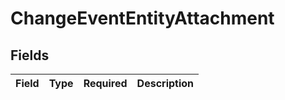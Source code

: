 # ChangeEventEntityAttachment


## Fields

| Field       | Type        | Required    | Description |
| ----------- | ----------- | ----------- | ----------- |
